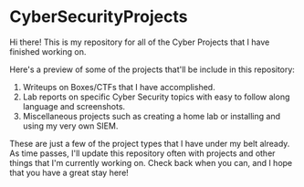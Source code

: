 # CyberSecurityProjects

Hi there! This is my repository for all of the Cyber Projects that I have finished working on.

Here's a preview of some of the projects that'll be include in this repository:

1. Writeups on Boxes/CTFs that I have accomplished.
2. Lab reports on specific Cyber Security topics with easy to follow along language and screenshots.
3. Miscellaneous projects such as creating a home lab or installing and using my very own SIEM.

These are just a few of the project types that I have under my belt already. As time passes, I'll update this repository often with projects and other things that I'm currently working on.
Check back when you can, and I hope that you have a great stay here!
